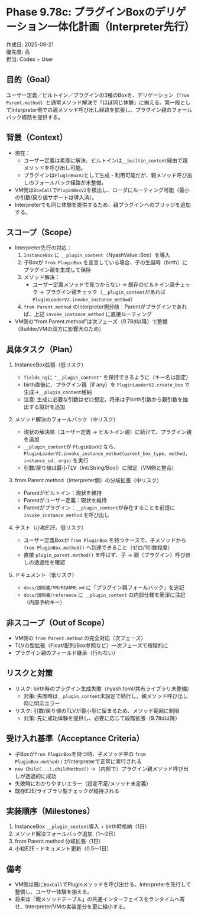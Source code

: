# Phase 9.78c: プラグインBoxのデリゲーション一体化計画（Interpreter先行）

作成日: 2025-08-21  
優先度: 高  
担当: Codex + User

## 目的（Goal）
ユーザー定義／ビルトイン／プラグインの3種のBoxを、デリゲーション（`from Parent.method`）と通常メソッド解決で「ほぼ同じ体験」に揃える。第一段としてInterpreter側での親メソッド呼び出し経路を拡張し、プラグイン親のフォールバック経路を提供する。

## 背景（Context）
- 現在：
  - ユーザー定義は素直に解決、ビルトインは`__builtin_content`経由で親メソッドを呼び出し可能。
  - プラグインは`PluginBoxV2`として生成・利用可能だが、親メソッド呼び出しのフォールバック経路が未整備。
- VM側は`BoxCall`で`PluginBoxV2`を検出し、ローダにルーティング可能（最小の引数/戻り値サポートは導入済）。
- Interpreterでも同じ体験を提供するため、親プラグインへのブリッジを追加する。

## スコープ（Scope）
- Interpreter先行の対応：
  1) `InstanceBox` に `__plugin_content`（NyashValue::Box）を導入
  2) 子Boxが `from PluginBox` を宣言している場合、子の生誕時（birth）にプラグイン親を生成して保持
  3) メソッド解決：
     - ユーザー定義メソッドで見つからない → 既存のビルトイン親チェック → プラグイン親チェック（`__plugin_content`があれば `PluginLoaderV2.invoke_instance_method`）
  4) `from Parent.method` のInterpreter側分岐：Parentがプラグインであれば、上記 `invoke_instance_method` に直接ルーティング
- VM側の“from Parent.method”は次フェーズ（9.78d以降）で整備（Builder/VMの双方に影響大のため）

## 具体タスク（Plan）
1. InstanceBox拡張（低リスク）
   - `fields_ng`に `"__plugin_content"` を保持できるように（キー名は固定）
   - birth直後に、プラグイン親（if any）を `PluginLoaderV2.create_box` で生成→`__plugin_content`格納
   - 注意: 生成に必要な引数はゼロ想定。将来は子birth引数から親引数を抽出する設計を追加

2. メソッド解決のフォールバック（中リスク）
   - 現状の解決順（ユーザー定義 → ビルトイン親）に続けて、プラグイン親を追加
   - `__plugin_content`が `PluginBoxV2` なら、`PluginLoaderV2.invoke_instance_method(parent_box_type, method, instance_id, args)` を実行
   - 引数/戻り値は最小TLV（Int/String/Bool）に限定（VM側と整合）

3. from Parent.method（Interpreter側）の分岐拡張（中リスク）
   - Parentがビルトイン：現状を維持
   - Parentがユーザー定義：現状を維持
   - Parentがプラグイン：`__plugin_content`が存在することを前提に `invoke_instance_method` を呼び出し

4. テスト（小粒E2E、低リスク）
   - ユーザー定義Boxが `from PluginBox` を持つケースで、子メソッドから `from PluginBox.method()` へ到達できること（ゼロ/1引数程度）
   - 直接 `plugin_parent.method()` を呼ばず、子 → 親（プラグイン）呼び出しの透過性を確認

5. ドキュメント（低リスク）
   - `docs/説明書/VM/README.md` に「プラグイン親フォールバック」を追記
   - `docs/説明書/reference` に `__plugin_content` の内部仕様を簡潔に注記（内部予約キー）

## 非スコープ（Out of Scope）
- VM側の `from Parent.method` の完全対応（次フェーズ）
- TLVの型拡張（Float/配列/Box参照など）—次フェーズで段階的に
- プラグイン親のフィールド継承（行わない）

## リスクと対策
- リスク: birth時のプラグイン生成失敗（nyash.toml/共有ライブラリ未整備）
  - 対策: 失敗時は`__plugin_content`未設定で続行し、親メソッド呼び出し時に明示エラー
- リスク: 引数/戻り値のTLVが最小型に留まるため、メソッド範囲に制限
  - 対策: 先に成功体験を提供し、必要に応じて段階拡張（9.78d以降）

## 受け入れ基準（Acceptance Criteria）
- 子Boxが`from PluginBox`を持つ時、子メソッド中の `from PluginBox.method()` がInterpreterで正常に実行される
- `new Child(...).childMethod()` →（内部で）プラグイン親メソッド呼び出しが透過的に成功
- 失敗時にわかりやすいエラー（設定不足/メソッド未定義）
- 既存E2E/ライブラリ型チェックが維持される

## 実装順序（Milestones）
1. InstanceBox `__plugin_content`導入 + birth時格納（1日）
2. メソッド解決フォールバック追加（1～2日）
3. from Parent.method 分岐拡張（1日）
4. 小粒E2E・ドキュメント更新（0.5～1日）

## 備考
- VM側は既に`BoxCall`でPluginメソッドを呼び出せる。Interpreterを先行して整備し、ユーザー体験を揃える。
- 将来は「親メソッドテーブル」の共通インターフェイスをランタイムへ寄せ、Interpreter/VMの実装差分を更に縮小する。
